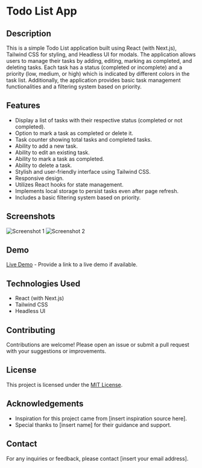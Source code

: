 # Todo List App

## Description

This is a simple Todo List application built using React (with Next.js), Tailwind CSS for styling, and Headless UI for modals. The application allows users to manage their tasks by adding, editing, marking as completed, and deleting tasks. Each task has a status (completed or incomplete) and a priority (low, medium, or high) which is indicated by different colors in the task list. Additionally, the application provides basic task management functionalities and a filtering system based on priority.

## Features

- Display a list of tasks with their respective status (completed or not completed).
- Option to mark a task as completed or delete it.
- Task counter showing total tasks and completed tasks.
- Ability to add a new task.
- Ability to edit an existing task.
- Ability to mark a task as completed.
- Ability to delete a task.
- Stylish and user-friendly interface using Tailwind CSS.
- Responsive design.
- Utilizes React hooks for state management.
- Implements local storage to persist tasks even after page refresh.
- Includes a basic filtering system based on priority.

## Screenshots

![Screenshot 1](/screenshots/screenshot1.png)
![Screenshot 2](/screenshots/screenshot2.png)

## Demo

[Live Demo](#) - Provide a link to a live demo if available.

## Technologies Used

- React (with Next.js)
- Tailwind CSS
- Headless UI

## Contributing

Contributions are welcome! Please open an issue or submit a pull request with your suggestions or improvements.

## License

This project is licensed under the [MIT License](LICENSE).

## Acknowledgements

- Inspiration for this project came from [insert inspiration source here].
- Special thanks to [insert name] for their guidance and support.

## Contact

For any inquiries or feedback, please contact [insert your email address].